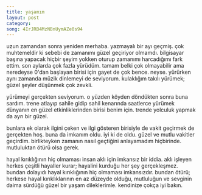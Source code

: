 ```yaml
---
title: yaşamım
layout: post
category: 
song: 4IrJRB4MzNBnUymAZe0s94
---
```


uzun zamandan sonra yeniden merhaba. yazmayalı bir ayı geçmiş. çok muhtemeldir ki sebebi de zamanımı güzel geçiriyor olmamdı. bilgisayar başına yapacak hiçbir şeyim yokken oturup zamanımı harcadığımı fark ettim. son aylarda çok fazla yürüdüm. tamam belki çok olmayabilir ama neredeyse 0'dan başlayan birisi için gayet de çok bence. neyse. yürürken aynı zamanda müzik dinlemeyi de seviyorum. kulaklığım takılı yürümek; güzel şeyler düşünmek çok zevkli.

yürümeyi gerçekten seviyorum. o yüzden köyden döndükten sonra buna sardım. trene atlayıp sahile gidip sahil kenarında saatlerce yürümek dünyanın en güzel etkinliklerinden birisi benim için. trende yolculuk yapmak da ayrı bir güzel.

bunlara ek olarak ilgini çeken ve ilgi gösteren birisiyle de vakit geçirmek de gerçekten hoş. buna da imkanım oldu. iyi ki de oldu. güzel ve mutlu vakitler geçirdim. birlikteyken zamanın nasıl geçtiğini anlayamadım hiçbirinde. mutluluktan ötürü olsa gerek.

hayal kırıklığının hiç olmaması insan aklı için imkansız bir iddia. aklı işleyen herkes çeşitli hayaller kurar; hayalini kurduğu her şey gerçekleşmez. bundan dolayıdı hayal kırıklığının hiç olmaması imkansızdır. bundan ötürü; herkese hayal kırıklıklarının en az düzeyde olduğu, mutluluğun ve sevginin daima sürdüğü güzel bir yaşam dileklerimle. kendinize çokça iyi bakın.